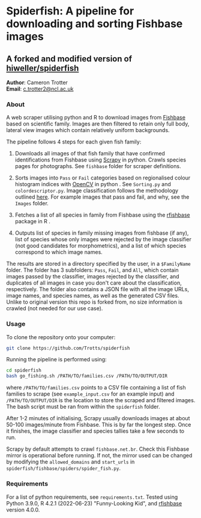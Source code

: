 # Spiderfish: A pipeline for downloading and sorting Fishbase images
## A forked and modified version of [hiweller/spiderfish](https://github.com/hiweller/spiderfish)

**Author**: Cameron Trotter\
**Email**: c.trotter2@ncl.ac.uk

### About

A web scraper utilising python and R to download images from [Fishbase](https://fishbase.org) based on scientific family. Images are then filtered to retain only full body, lateral view images which contain relatively uniform backgrounds.

The pipeline follows 4 steps for each given fish family:

1) Downloads all images of that fish family that have confirmed identifications from Fishbase using [Scrapy](https://scrapy.org/) in python. Crawls species pages for photographs. See `fishbase` folder for scraper definitions.

2) Sorts images into `Pass` or `Fail` categories based on regionalised colour histogram indices with [OpenCV](https://opencv.org/) in python . See `Sorting.py` and `colordescriptor.py`. Image classification follows the methodology outlined [here](https://pyimagesearch.com/2014/12/01/complete-guide-building-image-search-engine-python-opencv/). For example images that pass and fail, and why, see the `Images` folder.

3) Fetches a list of all species in family from Fishbase using the [rfishbase](https://github.com/ropensci/rfishbase) package in R .

4) Outputs list of species in family missing images from fishbase (if any), list of species whose only images were rejected by the image classifier (not good candidates for morphometrics), and a list of which species correspond to which image names.

The results are stored in a directory specified by the user, in a `$FamilyName` folder. The folder has 3 subfolders: `Pass`, `Fail`, and `All`, which contain images passed by the classifier, images rejected by the classifier, and duplicates of all images in case you don't care about the classification, respectively. The folder also contains a JSON file with all the image URLs, image names, and species names, as well as the generated CSV files. Unlike to original version this repo is forked from, no size information is crawled (not needed for our use case).

### Usage

To clone the repository onto your computer:
```bash
git clone https://github.com/Trotts/spiderfish
```

Running the pipeline is performed using:

```bash
cd spiderfish
bash go_fishing.sh /PATH/TO/families.csv /PATH/TO/OUTPUT/DIR
```

where `/PATH/TO/families.csv` points to a CSV file containing a list of fish families to scrape (see `example_input.csv` for an example input) and `/PATH/TO/OUTPUT/DIR` is the location to store the scraped and filtered images. The bash script must be ran from within the `spiderfish` folder.

After 1-2 minutes of initialising, Scrapy usually downloads images at about 50-100 images/minute from Fishbase. This is by far the longest step. Once it finishes, the image classifier and species tallies take a few seconds to run.

Scrapy by default attempts to crawl `fishbase.net.br`. Check this Fishbase mirror is operational before running. If not, the mirror used can be changed by modifying the `allowed_domains` and `start_urls` in `spiderfish/fishbase/spiders/spider_fish.py`. 

### Requirements

For a list of python requirements, see `requirements.txt`. Tested using Python 3.9.0, R 4.2.1 (2022-06-23) "Funny-Looking Kid", and [rfishbase](https://cran.r-project.org/web/packages/rfishbase/rfishbase.pdf) version 4.0.0.
